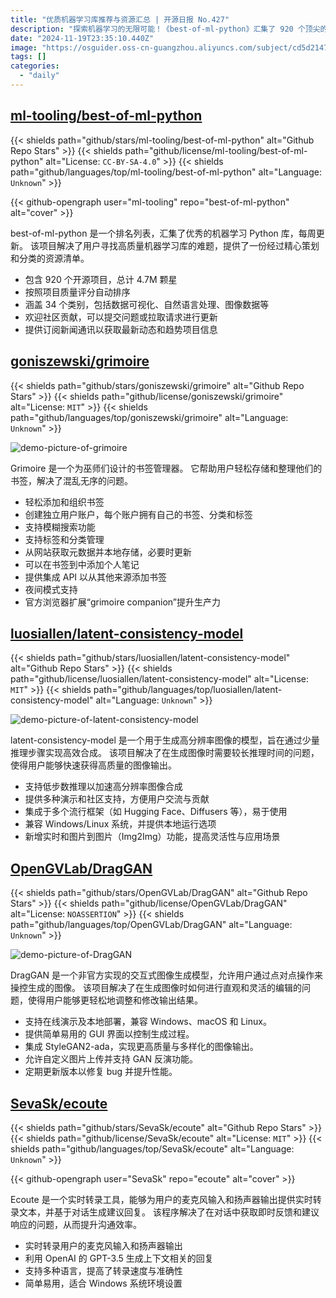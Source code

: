 ```yaml
---
title: "优质机器学习库推荐与资源汇总 | 开源日报 No.427"
description: "探索机器学习的无限可能！《best-of-ml-python》汇集了 920 个顶尖的开源 Python 库，涵盖了数据可视化、自然语言处理、图像数据等 34 个类别，自动排序，帮助你快速找到高质量的资源。"
date: "2024-11-19T23:35:10.440Z"
image: "https://osguider.oss-cn-guangzhou.aliyuncs.com/subject/cd5d2147923bc7403115a72e98df62a5.png"
tags: []
categories:
  - "daily"
---
```


## [ml-tooling/best-of-ml-python](https://github.com/ml-tooling/best-of-ml-python)

{{< shields path="github/stars/ml-tooling/best-of-ml-python" alt="Github Repo Stars" >}} {{< shields path="github/license/ml-tooling/best-of-ml-python" alt="License: `CC-BY-SA-4.0`" >}} {{< shields path="github/languages/top/ml-tooling/best-of-ml-python" alt="Language: `Unknown`" >}}

{{< github-opengraph user="ml-tooling" repo="best-of-ml-python" alt="cover" >}}

best-of-ml-python 是一个排名列表，汇集了优秀的机器学习 Python 库，每周更新。
该项目解决了用户寻找高质量机器学习库的难题，提供了一份经过精心策划和分类的资源清单。

- 包含 920 个开源项目，总计 4.7M 颗星
- 按照项目质量评分自动排序
- 涵盖 34 个类别，包括数据可视化、自然语言处理、图像数据等
- 欢迎社区贡献，可以提交问题或拉取请求进行更新
- 提供订阅新闻通讯以获取最新动态和趋势项目信息
  
## [goniszewski/grimoire](https://github.com/goniszewski/grimoire)

{{< shields path="github/stars/goniszewski/grimoire" alt="Github Repo Stars" >}} {{< shields path="github/license/goniszewski/grimoire" alt="License: `MIT`" >}} {{< shields path="github/languages/top/goniszewski/grimoire" alt="Language: `Unknown`" >}}

![demo-picture-of-grimoire](https://osguider.oss-cn-guangzhou.aliyuncs.com/subject/d622b78211096ebdff763d23bbd3ae29.webp)

Grimoire 是一个为巫师们设计的书签管理器。
它帮助用户轻松存储和整理他们的书签，解决了混乱无序的问题。

- 轻松添加和组织书签
- 创建独立用户账户，每个账户拥有自己的书签、分类和标签
- 支持模糊搜索功能
- 支持标签和分类管理
- 从网站获取元数据并本地存储，必要时更新
- 可以在书签到中添加个人笔记
- 提供集成 API 以从其他来源添加书签
- 夜间模式支持
- 官方浏览器扩展“grimoire companion”提升生产力
  
## [luosiallen/latent-consistency-model](https://github.com/luosiallen/latent-consistency-model)

{{< shields path="github/stars/luosiallen/latent-consistency-model" alt="Github Repo Stars" >}} {{< shields path="github/license/luosiallen/latent-consistency-model" alt="License: `MIT`" >}} {{< shields path="github/languages/top/luosiallen/latent-consistency-model" alt="Language: `Unknown`" >}}

![demo-picture-of-latent-consistency-model](https://static.osguider.com/subject/github/luosiallen/latent-consistency-model/59c383035af39b5e2a8fe6be24ec7f78.png)

latent-consistency-model 是一个用于生成高分辨率图像的模型，旨在通过少量推理步骤实现高效合成。
该项目解决了在生成图像时需要较长推理时间的问题，使得用户能够快速获得高质量的图像输出。

- 支持低步数推理以加速高分辨率图像合成
- 提供多种演示和社区支持，方便用户交流与贡献
- 集成于多个流行框架（如 Hugging Face、Diffusers 等），易于使用
- 兼容 Windows/Linux 系统，并提供本地运行选项
- 新增实时和图片到图片（Img2Img）功能，提高灵活性与应用场景
  
## [OpenGVLab/DragGAN](https://github.com/OpenGVLab/DragGAN)

{{< shields path="github/stars/OpenGVLab/DragGAN" alt="Github Repo Stars" >}} {{< shields path="github/license/OpenGVLab/DragGAN" alt="License: `NOASSERTION`" >}} {{< shields path="github/languages/top/OpenGVLab/DragGAN" alt="Language: `Unknown`" >}}

![demo-picture-of-DragGAN](https://static.osguider.com/subject/github/OpenGVLab/DragGAN/968453093f8c22d0f2ad1f2a56959ad0.gif)

DragGAN 是一个非官方实现的交互式图像生成模型，允许用户通过点对点操作来操控生成的图像。
该项目解决了在生成图像时如何进行直观和灵活的编辑的问题，使得用户能够更轻松地调整和修改输出结果。

- 支持在线演示及本地部署，兼容 Windows、macOS 和 Linux。
- 提供简单易用的 GUI 界面以控制生成过程。
- 集成 StyleGAN2-ada，实现更高质量与多样化的图像输出。
- 允许自定义图片上传并支持 GAN 反演功能。
- 定期更新版本以修复 bug 并提升性能。
  
## [SevaSk/ecoute](https://github.com/SevaSk/ecoute)

{{< shields path="github/stars/SevaSk/ecoute" alt="Github Repo Stars" >}} {{< shields path="github/license/SevaSk/ecoute" alt="License: `MIT`" >}} {{< shields path="github/languages/top/SevaSk/ecoute" alt="Language: `Unknown`" >}}

{{< github-opengraph user="SevaSk" repo="ecoute" alt="cover" >}}

Ecoute 是一个实时转录工具，能够为用户的麦克风输入和扬声器输出提供实时转录文本，并基于对话生成建议回复。
该程序解决了在对话中获取即时反馈和建议响应的问题，从而提升沟通效率。

- 实时转录用户的麦克风输入和扬声器输出
- 利用 OpenAI 的 GPT-3.5 生成上下文相关的回复
- 支持多种语言，提高了转录速度与准确性
- 简单易用，适合 Windows 系统环境设置
  
